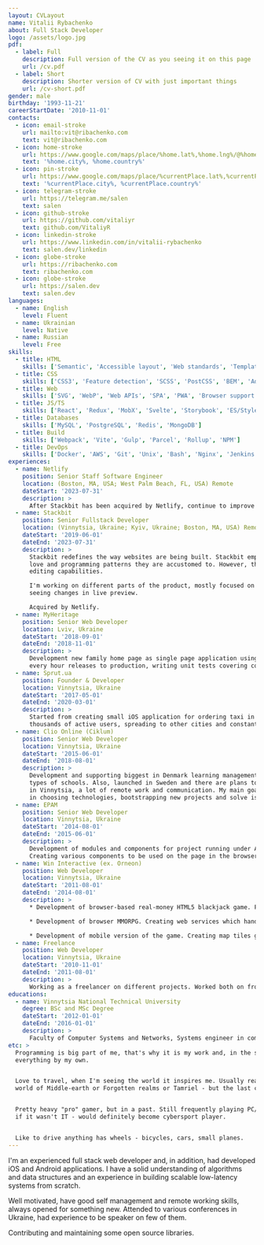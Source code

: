 ```yaml
---
layout: CVLayout
name: Vitalii Rybachenko
about: Full Stack Developer
logo: /assets/logo.jpg
pdf:
  - label: Full
    description: Full version of the CV as you seeing it on this page
    url: /cv.pdf
  - label: Short
    description: Shorter version of CV with just important things
    url: /cv-short.pdf
gender: male
birthday: '1993-11-21'
careerStartDate: '2010-11-01'
contacts:
  - icon: email-stroke
    url: mailto:vit@ribachenko.com
    text: vit@ribachenko.com
  - icon: home-stroke
    url: https://www.google.com/maps/place/%home.lat%,%home.lng%/@%home.lat%,%home.lng%,06z
    text: '%home.city%, %home.country%'
  - icon: pin-stroke
    url: https://www.google.com/maps/place/%currentPlace.lat%,%currentPlace.lng%/@%currentPlace.lat%,%currentPlace.lng%,06z
    text: '%currentPlace.city%, %currentPlace.country%'
  - icon: telegram-stroke
    url: https://telegram.me/salen
    text: salen
  - icon: github-stroke
    url: https://github.com/vitaliyr
    text: github.com/VitaliyR
  - icon: linkedin-stroke
    url: https://www.linkedin.com/in/vitalii-rybachenko
    text: salen.dev/linkedin
  - icon: globe-stroke
    url: https://ribachenko.com
    text: ribachenko.com
  - icon: globe-stroke
    url: https://salen.dev
    text: salen.dev
languages:
  - name: English
    level: Fluent
  - name: Ukrainian
    level: Native
  - name: Russian
    level: Free
skills:
  - title: HTML
    skills: ['Semantic', 'Accessible layout', 'Web standards', 'Template processors', 'Jamstack']
  - title: CSS
    skills: ['CSS3', 'Feature detection', 'SCSS', 'PostCSS', 'BEM', 'Adaptive layouts']
  - title: Web
    skills: ['SVG', 'WebP', 'Web APIs', 'SPA', 'PWA', 'Browser support']
  - title: JS/TS
    skills: ['React', 'Redux', 'MobX', 'Svelte', 'Storybook', 'ES/Stylelint', 'JEST', 'NodeJS', 'ExpressJS', 'Koa', 'Prisma', 'NextJS', 'Profiling', 'Performance optimization']
  - title: Databases
    skills: ['MySQL', 'PostgreSQL', 'Redis', 'MongoDB']
  - title: Build
    skills: ['Webpack', 'Vite', 'Gulp', 'Parcel', 'Rollup', 'NPM']
  - title: DevOps
    skills: ['Docker', 'AWS', 'Git', 'Unix', 'Bash', 'Nginx', 'Jenkins', 'Travis', 'Codefresh']
experiences:
  - name: Netlify
    position: Senior Staff Software Engineer
    location: (Boston, MA, USA; West Palm Beach, FL, USA) Remote
    dateStart: '2023-07-31'
    description: >
      After Stackbit has been acquired by Netlify, continue to improve and evolve the Studio.
  - name: Stackbit
    position: Senior Fullstack Developer
    location: (Vinnytsia, Ukraine; Kyiv, Ukraine; Boston, MA, USA) Remote
    dateStart: '2019-06-01'
    dateEnd: '2023-07-31'
    description: >
      Stackbit redefines the way websites are being built. Stackbit empowers developers to build websites the way they like, using the tools they
      love and programming patterns they are accustomed to. However, the technology selected by developers does not limit content creators in WYSIWYG
      editing capabilities.

      I'm working on different parts of the product, mostly focused on the Studio product - an app which allows users to edit their sites in WYSIWYG and
      seeing changes in live preview.

      Acquired by Netlify.
  - name: MyHeritage
    position: Senior Web Developer
    location: Lviv, Ukraine
    dateStart: '2018-09-01'
    dateEnd: '2018-11-01'
    description: >
      Development new family home page as single page application using React, Redux, GraphQL. Continuous integration with
      every hour releases to production, writing unit tests covering code for new application.
  - name: Sprut.ua
    position: Founder & Developer
    location: Vinnytsia, Ukraine
    dateStart: '2017-05-01'
    dateEnd: '2020-03-01'
    description: >
      Started from creating small iOS application for ordering taxi in my local city, grown up to big project with
      thousands of active users, spreading to other cities and constantly increasing app features.
  - name: Clio Online (Ciklum)
    position: Senior Web Developer
    location: Vinnytsia, Ukraine
    dateStart: '2015-06-01'
    dateEnd: '2018-08-01'
    description: >
      Development and supporting biggest in Denmark learning management system, which contains a lot of subprojects for various
      types of schools. Also, launched in Sweden and there are plans to grow for other countries. Two offices, in Copenhagen and
      in Vinnytsia, a lot of remote work and communication. My main goal in the team to be an expert guy in frontend, making decisions
      in choosing technologies, bootstrapping new projects and solve issues in old ones.
  - name: EPAM
    position: Senior Web Developer
    location: Vinnytsia, Ukraine
    dateStart: '2014-08-01'
    dateEnd: '2015-06-01'
    description: >
      Development of modules and components for project running under Adobe Experience Manager CMS (ver. 6) for world-known company.
      Creating various components to be used on the page in the browser or/and in the email clients.
  - name: Win Interactive (ex. Orneon)
    position: Web Developer
    location: Vinnytsia, Ukraine
    dateStart: '2011-08-01'
    dateEnd: '2014-08-01'
    description: >
      * Development of browser-based real-money HTML5 blackjack game. Framework adaptation from platformer-games to casual-games.

      * Development of browser MMORPG. Creating web services which handle authentication, deployment and testing.

      * Development of mobile version of the game. Creating map tiles generator.
  - name: Freelance
    position: Web Developer
    location: Vinnytsia, Ukraine
    dateStart: '2010-11-01'
    dateEnd: '2011-08-01'
    description: >
      Working as a freelancer on different projects. Worked both on frontend and backend parts.
educations:
  - name: Vinnytsia National Technical University
    degree: BSc and MSc Degree
    dateStart: '2012-01-01'
    dateEnd: '2016-01-01'
    description: >
      Faculty of Computer Systems and Networks, Systems engineer in computer systems and networks.
etc: >
  Programming is big part of me, that's why it is my work and, in the same time, my hobby. Self-learner, started from the scratch and got
  everything by my own.


  Love to travel, when I'm seeing the world it inspires me. Usually read technical books, but also love to dive into fantasies, like the
  world of Middle-earth or Forgotten realms or Tamriel - but the last comes from the The Elder Scrolls games.


  Pretty heavy "pro" gamer, but in a past. Still frequently playing PC/PS games, but not having as much time as before. Love to think
  if it wasn't IT - would definitely become cybersport player.


  Like to drive anything has wheels - bicycles, cars, small planes.
---
```

I'm an experienced full stack web developer and, in addition, had developed iOS and Android applications. I have a solid understanding of algorithms and data structures and an experience in building scalable low-latency systems from scratch.

Well motivated, have good self management and remote working skills, always opened for something new. Attended to various conferences in Ukraine, had experience to be speaker on few of them.

Contributing and maintaining some open source libraries.
